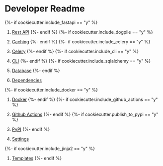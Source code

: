 # Developer Readme

{%- if cookiecutter.include_fastapi == "y" %}

1. [Rest API](./api.md)
{%- endif %}
{%- if cookiecutter.include_dogpile == "y" %}
1. [Caching](./cache.md)
{%- endif %}
{%- if cookiecutter.include_celery == "y" %}
1. [Celery](./celery.md)
{%- endif %}
{%- if cookiecutter.include_cli == "y" %}
1. [CLI](./cli.md)
{%- endif %}
{%- if cookiecutter.include_sqlalchemy == "y" %}
1. [Database](./database.md)
{%- endif %}

1. [Dependencies](./dependencies.md)

{%- if cookiecutter.include_docker == "y" %}

1. [Docker](./docker.md)
{%- endif %}
{%- if cookiecutter.include_github_actions == "y" %}
1. [Github Actions](./github.md)
{%- endif %}
{%- if cookiecutter.publish_to_pypi == "y" %}
1. [PyPI](./pypi.md)
{%- endif %}

1. [Settings](./settings.md)

{%- if cookiecutter.include_jinja2 == "y" %}

1. [Templates](./template.md)
{%- endif %}
